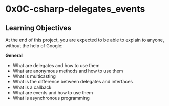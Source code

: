 # 0x0C-csharp-delegates_events

## Learning Objectives
At the end of this project, you are expected to be able to explain to anyone, without the help of Google:

**General**
- What are delegates and how to use them
- What are anonymous methods and how to use them
- What is multicasting
- What is the difference between delegates and interfaces
- What is a callback
- What are events and how to use them
- What is asynchronous programming